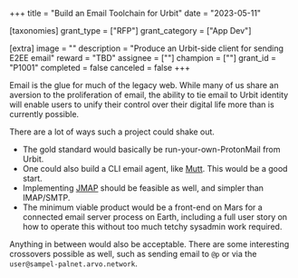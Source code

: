 +++
title = "Build an Email Toolchain for Urbit"
date = "2023-05-11"

[taxonomies]
grant_type = ["RFP"]
grant_category = ["App Dev"]

[extra]
image = ""
description = "Produce an Urbit-side client for sending E2EE email"
reward = "TBD"
assignee = [""]
champion = [""]
grant_id = "P1001"
completed = false
canceled = false
+++

Email is the glue for much of the legacy web.  While many of us share an aversion to the proliferation of email, the ability to tie email to Urbit identity will enable users to unify their control over their digital life more than is currently possible.

There are a lot of ways such a project could shake out.

- The gold standard would basically be run-your-own-ProtonMail from Urbit.
- One could also build a CLI email agent, like [Mutt](http://www.mutt.org/).  This would be a good start.
- Implementing [JMAP](https://en.wikipedia.org/wiki/JSON_Meta_Application_Protocol) should be feasible as well, and simpler than IMAP/SMTP.
- The minimum viable product would be a front-end on Mars for a connected email server process on Earth, including a full user story on how to operate this without too much tetchy sysadmin work required.

Anything in between would also be acceptable.  There are some interesting crossovers possible as well, such as sending email to `@p` or via the `user@sampel-palnet.arvo.network`.
